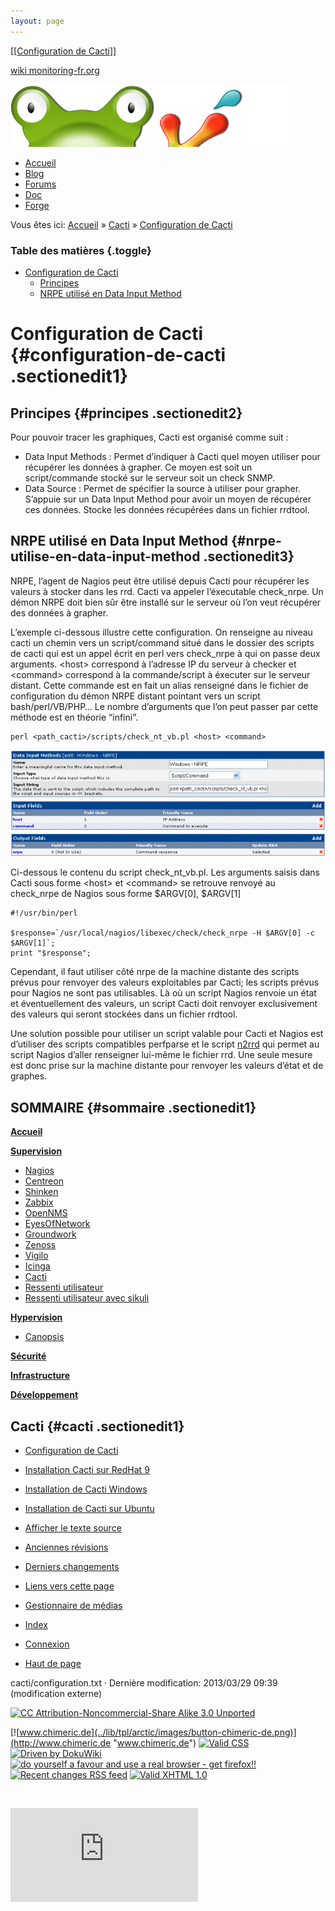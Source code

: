 ```yaml
---
layout: page
---
```


[[[Configuration de Cacti](configuration@do=backlink.html)]]

[wiki monitoring-fr.org](../start.html "[ALT+H]")

![Logo Monitoring](../lib/tpl/arctic/images/logo_monitoring.png)

-   [Accueil](../index.html "Cliquez pour revenir |  l'accueil")
-   [Blog](http://www.monitoring-fr.org "Blog & News")
-   [Forums](http://forums.monitoring-fr.org "Forums")
-   [Doc](http://doc.monitoring-fr.org "Doc")
-   [Forge](https://github.com/monitoring-fr "Forge")

Vous êtes ici: [Accueil](../start.html "start") »
[Cacti](start.html "cacti:start") » [Configuration de
Cacti](configuration.html "cacti:configuration")

### Table des matières {.toggle}

-   [Configuration de Cacti](configuration.html#configuration-de-cacti)
    -   [Principes](configuration.html#principes)
    -   [NRPE utilisé en Data Input
        Method](configuration.html#nrpe-utilise-en-data-input-method)

Configuration de Cacti {#configuration-de-cacti .sectionedit1}
======================

Principes {#principes .sectionedit2}
---------

Pour pouvoir tracer les graphiques, Cacti est organisé comme suit :

-   Data Input Methods : Permet d’indiquer à Cacti quel moyen utiliser
    pour récupérer les données à grapher. Ce moyen est soit un
    script/commande stocké sur le serveur soit un check SNMP.
-   Data Source : Permet de spécifier la source à utiliser pour grapher.
    S’appuie sur un Data Input Method pour avoir un moyen de récupérer
    ces données. Stocke les données récupérées dans un fichier rrdtool.

NRPE utilisé en Data Input Method {#nrpe-utilise-en-data-input-method .sectionedit3}
---------------------------------

NRPE, l’agent de Nagios peut être utilisé depuis Cacti pour récupérer
les valeurs à stocker dans les rrd. Cacti va appeler l’éxecutable
check\_nrpe. Un démon NRPE doit bien sûr être installé sur le serveur où
l’on veut récupérer des données à grapher.

L’exemple ci-dessous illustre cette configuration. On renseigne au
niveau cacti un chemin vers un script/command situé dans le dossier des
scripts de cacti qui est un appel écrit en perl vers check\_nrpe à qui
on passe deux arguments. \<host\> correspond à l’adresse IP du serveur à
checker et \<command\> correspond à la commande/script à éxecuter sur le
serveur distant. Cette commande est en fait un alias renseigné dans le
fichier de configuration du démon NRPE distant pointant vers un script
bash/perl/VB/PHP… Le nombre d’arguments que l’on peut passer par cette
méthode est en théorie “infini”.

~~~~ {.code}
perl <path_cacti>/scripts/check_nt_vb.pl <host> <command>
~~~~

[![](../assets/media/cacti/data_input.png@w=700)](../_detail/cacti/data_input.png@id=cacti%253Aconfiguration.html "cacti:data_input.png")

Ci-dessous le contenu du script check\_nt\_vb.pl. Les arguments saisis
dans Cacti sous forme \<host\> et \<command\> se retrouve renvoyé au
check\_nrpe de Nagios sous forme \$ARGV[0], \$ARGV[1]

~~~~ {.code}
#!/usr/bin/perl

$response=`/usr/local/nagios/libexec/check/check_nrpe -H $ARGV[0] -c $ARGV[1]`;
print "$response";
~~~~

Cependant, il faut utiliser côté nrpe de la machine distante des scripts
prévus pour renvoyer des valeurs exploitables par Cacti; les scripts
prévus pour Nagios ne sont pas utilisables. Là où un script Nagios
renvoie un état et éventuellement des valeurs, un script Cacti doit
renvoyer exclusivement des valeurs qui seront stockées dans un fichier
rrdtool.

Une solution possible pour utiliser un script valable pour Cacti et
Nagios est d’utiliser des scripts compatibles perfparse et le script
[n2rrd](http://n2rrd.diglinks.com/cgi-bin/trac.cgi "http://n2rrd.diglinks.com/cgi-bin/trac.cgi")
qui permet au script Nagios d’aller renseigner lui-même le fichier rrd.
Une seule mesure est donc prise sur la machine distante pour renvoyer
les valeurs d’état et de graphes.

SOMMAIRE {#sommaire .sectionedit1}
--------

**[Accueil](../start.html "start")**

**[Supervision](../supervision/start.html "supervision:start")**

-   [Nagios](../nagios/start.html "nagios:start")
-   [Centreon](../centreon/start.html "centreon:start")
-   [Shinken](../shinken/start.html "shinken:start")
-   [Zabbix](../zabbix/start.html "zabbix:start")
-   [OpenNMS](../opennms/start.html "opennms:start")
-   [EyesOfNetwork](../eyesofnetwork/start.html "eyesofnetwork:start")
-   [Groundwork](../groundwork/start.html "groundwork:start")
-   [Zenoss](../zenoss/start.html "zenoss:start")
-   [Vigilo](../vigilo/start.html "vigilo:start")
-   [Icinga](../icinga/start.html "icinga:start")
-   [Cacti](start.html "cacti:start")
-   [Ressenti
    utilisateur](../supervision/eue/start.html "supervision:eue:start")
-   [Ressenti utilisateur avec
    sikuli](../sikuli/eue/start.html "sikuli:eue:start")

**[Hypervision](../hypervision/start.html "hypervision:start")**

-   [Canopsis](../canopsis/start.html "canopsis:start")

**[Sécurité](../securite/start.html "securite:start")**

**[Infrastructure](../infra/start.html "infra:start")**

**[Développement](../dev/start.html "dev:start")**

Cacti {#cacti .sectionedit1}
-----

-   [Configuration de Cacti](configuration.html "cacti:configuration")
-   [Installation Cacti sur RedHat
    9](redhat-install.html "cacti:redhat-install")
-   [Installation de Cacti
    Windows](windows-install.html "cacti:windows-install")
-   [Installation de Cacti sur
    Ubuntu](ubuntu-install.html "cacti:ubuntu-install")

-   [Afficher le texte
    source](configuration@do=edit&rev=0.html "Afficher le texte source [V]")
-   [Anciennes
    révisions](configuration@do=revisions.html "Anciennes révisions [O]")
-   [Derniers
    changements](configuration@do=recent.html "Derniers changements [R]")
-   [Liens vers cette
    page](configuration@do=backlink.html "Liens vers cette page")
-   [Gestionnaire de
    médias](configuration@do=media.html "Gestionnaire de médias")
-   [Index](configuration@do=index.html "Index [X]")
-   [Connexion](configuration@do=login&sectok=6bca6bdf16f8880de3d6d3649db89a26.html "Connexion")
-   [Haut de page](configuration.html#dokuwiki__top "Haut de page [T]")

cacti/configuration.txt · Dernière modification: 2013/03/29 09:39
(modification externe)

[![CC Attribution-Noncommercial-Share Alike 3.0
Unported](../lib/images/license/button/cc-by-nc-sa.png)](http://creativecommons.org/licenses/by-nc-sa/3.0/)

[![www.chimeric.de](../lib/tpl/arctic/images/button-chimeric-de.png)](http://www.chimeric.de "www.chimeric.de")
[![Valid
CSS](../lib/tpl/arctic/images/button-css.png)](http://jigsaw.w3.org/css-validator/check/referer "Valid CSS")
[![Driven by
DokuWiki](../lib/tpl/arctic/images/button-dw.png)](http://wiki.splitbrain.org/wiki:dokuwiki "Driven by DokuWiki")
[![do yourself a favour and use a real browser - get
firefox!!](../lib/tpl/arctic/images/button-firefox.png)](http://www.firefox-browser.de "do yourself a favour and use a real browser - get firefox")
[![Recent changes RSS
feed](../lib/tpl/arctic/images/button-rss.png)](../feed.php "Recent changes RSS feed")
[![Valid XHTML
1.0](../lib/tpl/arctic/images/button-xhtml.png)](http://validator.w3.org/check/referer "Valid XHTML 1.0")

![](../lib/exe/indexer.php@id=cacti%253Aconfiguration&1424859533)

![](http://analytics.monitoring-fr.org/piwik.php?idsite=2)
